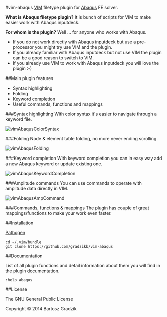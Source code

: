 #vim-abaqus
[VIM](http://www.vim.org/) filetype plugin for [Abaqus](http://www.3ds.com/products-services/simulia/) FE solver.


**What is Abaqus filetype plugin?** It is bunch of scripts for VIM to make easier work with Abaqus inputdeck.


**For whom is the plugin?** Well ... for anyone who works with Abaqus.
- If you do not work directly with Abaqus inputdeck but use a pre-processor you might try use VIM and the plugin.
- If you already familiar with Abaqus inputdeck but not use VIM the plugin can be a good reason to switch to VIM.
- If you already use VIM to work with Abaqus inputdeck you will love the plugin :-)

##Main plugin features
- Syntax highlighting
- Folding
- Keyword completion
- Useful commands, functions and mappings

###Syntax highlighting
With color syntax it's easier to navigate through a keyword file.

![vimAbaqusColorSyntax](https://raw.github.com/wiki/gradzikb/vim-abaqus/gifs/vimAbaqusColorSyntax.gif)

###Folding
Node & element table folding, no more never ending scrolling.

![vimAbaqusFolding](https://raw.github.com/wiki/gradzikb/vim-abaqus/gifs/vimAbaqusFolding.gif)

###Keyword completion
With keyword completion you can in easy way add a new Abaqus keyword or update existing one.

![vimAbaqusKeywordCompletion](https://raw.github.com/wiki/gradzikb/vim-abaqus/gifs/vimAbaqusKeywordCompletion.gif)

###Amplitude commands
You can use commands to operate with amplitude data directly in VIM.

![vimAbaqusAmpCommand](https://raw.github.com/wiki/gradzikb/vim-abaqus/gifs/vimAbaqusAmpCommand.gif)

###Commands, functions & mappings
The plugin has couple of great mappings/functions to make your work even faster.

##Installation

[Pathogen](https://github.com/tpope/vim-pathogen)

```
cd ~/.vim/bundle
git clone https://github.com/gradzikb/vim-abaqus
```

##Documentation

List of all plugin functions and detail information about them you will find in the plugin documentation.

`:help abaqus`

##License

The GNU General Public License

Copyright &copy; 2014 Bartosz Gradzik

